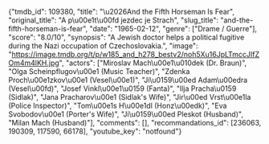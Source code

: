 {"tmdb_id": 109380, "title": "\u2026And the Fifth Horseman Is Fear", "original_title": "A p\u00e1t\u00fd jezdec je Strach", "slug_title": "and-the-fifth-horseman-is-fear", "date": "1965-02-12", "genre": ["Drame / Guerre"], "score": "8.0/10", "synopsis": "A Jewish doctor helps a political fugitive during the Nazi occupation of Czechoslovakia.", "image": "https://image.tmdb.org/t/p/w185_and_h278_bestv2/noh5Xu16JpLTmccJIfZOm4m4lKH.jpg", "actors": ["Miroslav Mach\u00e1\u010dek (Dr. Braun)", "Olga Scheinpflugov\u00e1 (Music Teacher)", "Zdenka Proch\u00e1zkov\u00e1 (Vesel\u00e1)", "Ji\u0159\u00ed Adam\u00edra (Vesel\u00fd)", "Josef Vinkl\u00e1\u0159 (Fanta)", "Ilja Pracha\u0159 (Sidlak)", "Jana Pracharov\u00e1 (Sidlak's Wife)", "Jir\u00ed Vrst\u00e1la (Police Inspector)", "Tom\u00e1s H\u00e1dl (Honz\u00edk)", "Eva Svobodov\u00e1 (Porter's Wife)", "Ji\u0159\u00ed Pleskot (Husband)", "Milan Mach (Husband)"], "comments": [], "recommandations_id": [236063, 190309, 117590, 66178], "youtube_key": "notfound"}